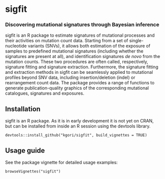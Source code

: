 # sigfit
### Discovering mutational signatures through Bayesian inference 

sigfit is an R package to estimate signatures of mutational processes and their activities on mutation count data. Starting from a set of single-nucleotide variants (SNVs), it allows both estimation of the exposure of samples to predefined mutational signatures (including whether the signatures are present at all), and identification signatures _de novo_ from the mutation counts. These two procedures are often called, respectively, signature fitting and signature extraction. Furthermore, the signature fitting and extraction methods in sigfit can be seamlessly applied to mutational profiles beyond SNV data, including insertion/deletion (indel) or rearrangement count data. The package provides a range of functions to generate publication-quality graphics of the corresponding mutational catalogues, signatures and exposures.

## Installation
sigfit is an R package. As it is in early development it is not yet on CRAN, but can be installed from inside an R session using the devtools library.

    devtools::install_github("kgori/sigfit", build_vignettes = TRUE)
    

## Usage guide

See the package vignette for detailed usage examples:

    browseVignettes("sigfit")

